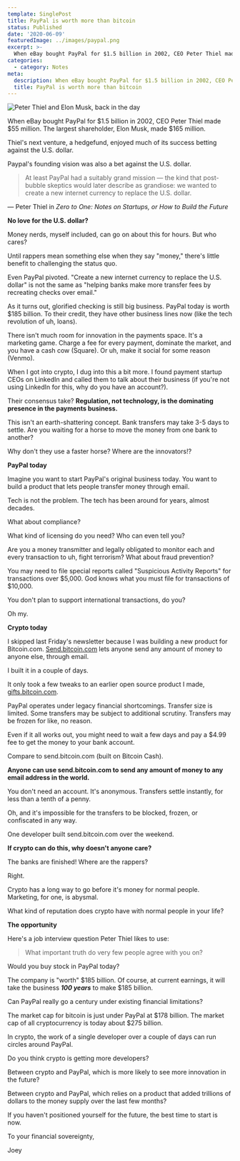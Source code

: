 ```yaml
---
template: SinglePost
title: PayPal is worth more than bitcoin
status: Published
date: '2020-06-09'
featuredImage: ../images/paypal.png
excerpt: >-
  When eBay bought PayPal for $1.5 billion in 2002, CEO Peter Thiel made $55 million. The largest shareholder, Elon Musk, made $165 million.
categories:
  - category: Notes
meta:
  description: When eBay bought PayPal for $1.5 billion in 2002, CEO Peter Thiel made $55 million. The largest shareholder, Elon Musk, made $165 million.
  title: PayPal is worth more than bitcoin
---
```


![Peter Thiel and Elon Musk, back in the day](../images/paypal.png)

When eBay bought PayPal for $1.5 billion in 2002, CEO Peter Thiel made $55 million. The largest shareholder, Elon Musk, made $165 million.

Thiel's next venture, a hedgefund, enjoyed much of its success betting against the U.S. dollar.

Paypal's founding vision was also a bet against the U.S. dollar.

>At least PayPal had a suitably grand mission &mdash; the kind that post-bubble skeptics would later describe as grandiose: we wanted to create a new internet currency to replace the U.S. dollar.

&mdash; Peter Thiel in _Zero to One: Notes on Startups, or How to Build the Future_

**No love for the U.S. dollar?**

Money nerds, myself included, can go on about this for hours. But who cares?

Until rappers mean something else when they say "money," there's little benefit to challenging the status quo. 

Even PayPal pivoted. "Create a new internet currency to replace the U.S. dollar" is not the same as "helping banks make more transfer fees by recreating checks over email."

As it turns out, glorified checking is still big business. PayPal today is worth $185 billion. To their credit, they have other business lines now (like the tech revolution of uh, loans).

There isn't much room for innovation in the payments space. It's a marketing game. Charge a fee for every payment, dominate the market, and you have a cash cow (Square). Or uh, make it social for some reason (Venmo). 

When I got into crypto, I dug into this a bit more. I found payment startup CEOs on LinkedIn and called them to talk about their business (if you're not using LinkedIn for this, why do you have an account?).

Their consensus take? **Regulation, not technology, is the dominating presence in the payments business.**

This isn't an earth-shattering concept. Bank transfers may take 3-5 days to settle. Are you waiting for a horse to move the money from one bank to another?

Why don't they use a faster horse? Where are the innovators!?

**PayPal today**

Imagine you want to start PayPal's original business today. You want to build a product that lets people transfer money through email.

Tech is not the problem. The tech has been around for years, almost decades.

What about compliance?

What kind of licensing do you need? Who can even tell you?

Are you a money transmitter and legally obligated to monitor each and every transaction to uh, fight terrorism? What about fraud prevention? 

You may need to file special reports called "Suspicious Activity Reports" for transactions over $5,000. God knows what you must file for transactions of $10,000. 

You don't plan to support international transactions, do you? 

Oh my.

**Crypto today**

I skipped last Friday's newsletter because I was building a new product for Bitcoin.com. [Send.bitcoin.com](https://send.bitcoin.com/) lets anyone send any amount of money to anyone else, through email.

I built it in a couple of days.

It only took a few tweaks to an earlier open source product I made, [gifts.bitcoin.com](https://gifts.bitcoin.com/).

PayPal operates under legacy financial shortcomings. Transfer size is limited. Some transfers may be subject to additional scrutiny. Transfers may be frozen for like, no reason.

Even if it all works out, you might need to wait a few days and pay a $4.99 fee to get the money to your bank account.

Compare to send.bitcoin.com (built on Bitcoin Cash).

**Anyone can use send.bitcoin.com to send any amount of money to any email address in the world.**

You don't need an account. It's anonymous. Transfers settle instantly, for less than a tenth of a penny.

Oh, and it's impossible for the transfers to be blocked, frozen, or confiscated in any way. 

One developer built send.bitcoin.com over the weekend.

**If crypto can do this, why doesn't anyone care?**

The banks are finished! Where are the rappers? 

Right.

Crypto has a long way to go before it's money for normal people. Marketing, for one, is abysmal.

What kind of reputation does crypto have with normal people in your life? 

**The opportunity**

Here's a job interview question Peter Thiel likes to use:

> What important truth do very few people agree with you on?

Would you buy stock in PayPal today?

The company is "worth" $185 billion. Of course, at current earnings, it will take the business **_100 years_** to make $185 billion. 

Can PayPal really go a century under existing financial limitations?

The market cap for bitcoin is just under PayPal at $178 billion. The market cap of all cryptocurrency is today about $275 billion.

In crypto, the work of a single developer over a couple of days can run circles around PayPal.

Do you think crypto is getting more developers? 

Between crypto and PayPal, which is more likely to see more innovation in the future?

Between crypto and PayPal, which relies on a product that added trillions of dollars to the money supply over the last few months?

If you haven't positioned yourself for the future, the best time to start is now.

To your financial sovereignty,

Joey
